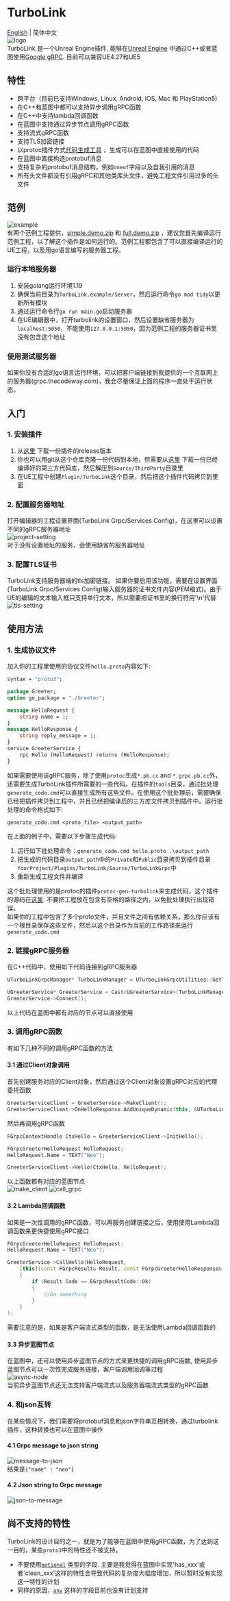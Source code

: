 # TurboLink
[English](README.md) | 简体中文  
![logo](https://github.com/thejinchao/turbolink/wiki/image/TurboLink.png)  
TurboLink 是一个Unreal Engine插件, 能够在[Unreal Engine](https://www.unrealengine.com/) 中通过C++或者蓝图使用[Google gRPC](https://grpc.io/). 目前可以兼容UE4.27和UE5

## 特性
* 跨平台（目前已支持Windows, Linux, Android, iOS, Mac 和 PlayStation5)
* 在C++和蓝图中都可以支持异步调用gRPC函数
* 在C++中支持lambda回调函数
* 在蓝图中支持通过异步节点调用gRPC函数
* 支持流式gRPC函数
* 支持TLS加密链接
* 以protoc插件方式[代码生成工具](https://github.com/thejinchao/protoc-gen-turbolink) ，生成可以在蓝图中直接使用的代码
* 在蓝图中直接构造protobuf消息
* 支持复杂的protobuf消息结构，例如`oneof`字段以及自我引用的消息
* 所有头文件都没有引用gRPC和其他类库头文件，避免工程文件引用过多的头文件

## 范例
![example](https://github.com/thejinchao/turbolink/wiki/image/turbolink_example.png)  
有两个范例工程提供，[simple.demo.zip](https://drive.google.com/file/d/1AIRoLgjQ_aQK6Hd2idXPuC3MjcXAShAL/view?usp=sharing) 和 [full.demo.zip](https://drive.google.com/file/d/1rXfleQwWvIawd_PrzPhtRP2aLQpdgUjT/view?usp=sharing) ，建议您首先编译运行范例工程，以了解这个插件是如何运行的。范例工程都包含了可以直接编译运行的UE工程，以及用go语言编写的服务器工程。
### 运行本地服务器
1. 安装golang运行环境1.19
2. 确保当前目录为`TurboLink.example/Server`，然后运行命令`go mod tidy`以更新所有模块
3. 通过运行命令行`go run main.go`启动服务器
4. 在UE编辑器中，打开turbolink的设置窗口，然后设置缺省服务器为`localhost:5050`，不能使用`127.0.0.1:5050`，因为范例工程的服务器证书里没有包含这个地址
### 使用测试服务器
如果你没有合适的go语言运行环境，可以把客户端链接到我提供的一个互联网上的服务器(grpc.thecodeway.com)，我会尽量保证上面的程序一直处于运行状态。

## 入门

### 1. 安装插件
1. 从[这里](https://github.com/thejinchao/turbolink/releases) 下载一份插件的release版本
2. 你也可以用git从这个仓库克隆一份代码到本地，但需要从[这里](https://github.com/thejinchao/turbolink-libraries/releases) 下载一份已经编译好的第三方代码库，然后解压到`Source/ThirdParty`目录里
3. 在UE工程中创建`Plugin/TurboLink`这个目录，然后把这个插件代码拷贝到里面

### 2. 配置服务器地址
打开编辑器的工程设置界面(TurboLink Grpc/Services Config)，在这里可以设置不同的gRPC服务器地址  
![project-setting](https://github.com/thejinchao/turbolink/wiki/image/project-config.png)  
对于没有设置地址的服务，会使用缺省的服务器地址

### 3. 配置TLS证书
TurboLink支持服务器端的tls加密链接。 如果你要启用该功能，需要在设置界面(TurboLink Grpc/Services Config)输入服务器的证书文件内容(PEM格式)。由于UE的编辑的文本输入框只支持单行文本，所以需要把证书里的换行符用'\n'代替  
![tls-setting](https://github.com/thejinchao/turbolink/wiki/image/tls-config.png)

## 使用方法

### 1. 生成协议文件
加入你的工程里使用的协议文件`hello.proto`内容如下:
```protobuf
syntax = "proto3";

package Greeter;
option go_package = "./Greeter";

message HelloRequest {
	string name = 1;
}
message HelloResponse {
	string reply_message = 1;
}
service GreeterService {
	rpc Hello (HelloRequest) returns (HelloResponse);
}
```
如果需要使用该gRPC服务，除了使用`protoc`生成`*.pb.cc` and `*.grpc.pb.cc`外，还需要生成TurboLink插件所需要的一些代码。在插件的`tools`目录，通过批处理`generate_code.cmd`可以直接生成所有这些文件。在使用这个批处理前，需要确保已经把插件拷贝到工程中，并且已经把编译后的三方库文件拷贝到插件中。运行批处理的命令格式如下:
```
generate_code.cmd <proto_file> <output_path>
```
在上面的例子中，需要以下步骤生成代码:
1. 运行如下批处理命令：`generate_code.cmd hello.proto .\output_path`
2. 把生成的代码目录`output_path`中的`Private`和`Public`目录拷贝到插件目录`YourProject/Plugins/TurboLink/Source/TurboLinkGrpc`中
3. 重新生成工程文件并编译

这个批处理使用的是protoc的插件`protoc-gen-turbolink`来生成代码，这个插件的源码在[这里](https://github.com/thejinchao/protoc-gen-turbolink). 不要把工程放在包含有空格的路径之内，以免批处理执行出现错误。  
如果你的工程中包含了多个proto文件，并且文件之间有依赖关系，那么你应该有一个根目录保存这些文件，然后以这个目录作为当前的工作路径来运行`generate_code.cmd`

### 2. 链接gRPC服务器
在C++代码中，使用如下代码连接到gRPC服务器
```cpp
UTurboLinkGrpcManager* TurboLinkManager = UTurboLinkGrpcUtilities::GetTurboLinkGrpcManager();

UGreeterService* GreeterService = Cast<UGreeterService>(TurboLinkManager->MakeService("GreeterService"));
GreeterService->Connect();
```
以上代码在蓝图中都有对应的节点可以直接使用

### 3. 调用gRPC函数
有如下几种不同的调用gRPC函数的方法

#### 3.1 通过Client对象调用
首先创建服务对应的Client对象，然后通过这个Client对象设置gRPC对应的代理委托函数
```cpp
GreeterServiceClient = GreeterService->MakeClient();
GreeterServiceClient->OnHelloResponse.AddUniqueDynamic(this, &UTurboLinkDemoCppTest::OnHelloResponse);
```
然后再调用gRPC函数
```cpp
FGrpcContextHandle CtxHello = GreeterServiceClient->InitHello();

FGrpcGreeterHelloRequest HelloRequest;
HelloRequest.Name = TEXT("Neo");

GreeterServiceClient->Hello(CtxHello, HelloRequest);
```
以上函数都有对应的蓝图节点  
![make_client](https://github.com/thejinchao/turbolink/wiki/image/make_client.png)
![call_grpc](https://github.com/thejinchao/turbolink/wiki/image/call_grpc.png)

#### 3.2 Lambda回调函数
如果是一次性调用的gRPC函数，可以再服务创建链接之后，使用使用Lambda回调函数来更快捷使用gRPC接口
```cpp
FGrpcGreeterHelloRequest HelloRequest;
HelloRequest.Name = TEXT("Neo");

GreeterService->CallHello(HelloRequest, 
    [this](const FGrpcResult& Result, const FGrpcGreeterHelloResponse& Response) 
    {
        if (Result.Code == EGrpcResultCode::Ok)
        {
            //Do something
        }
    }
);
```
需要注意的是，如果是客户端流式类型的函数，是无法使用Lambda回调函数的

#### 3.3 异步蓝图节点
在蓝图中，还可以使用异步蓝图节点的方式来更快捷的调用gRPC函数, 使用异步蓝图节点可以一次性完成服务链接，客户端调用回调等过程  
![async-node](https://github.com/thejinchao/turbolink/wiki/image/async-node.png)  
当前异步蓝图节点还无法支持客户端流式以及服务器端流式类型的gRPC函数

### 4. 和json互转
在某些情况下，我们需要将protobuf消息和json字符串互相转换，通过turbolink插件，这种转换也可以在蓝图中操作
#### 4.1 Grpc message to json string
![message-to-json](https://github.com/thejinchao/turbolink/wiki/image/message_to_json.png)  
结果是`{"name" : "neo"}`

#### 4.2 Json string to Grpc message
![json-to-message](https://github.com/thejinchao/turbolink/wiki/image/json_to_message.png)  


## 尚不支持的特性
TurboLink的设计目的之一，就是为了能够在蓝图中使用gRPC函数，为了达到这一目的，某些`proto3`中的特性还不被支持。
* 不要使用[`optional`](https://protobuf.dev/programming-guides/proto3/#specifying-field-rules) 类型的字段. 主要是我觉得在蓝图中实现'has_xxx'或者'clean_xxx'这样的特性会导致代码的复杂度大幅度增加，所以暂时没有实现这一特性的计划
* 同样的原因，[`any`](https://protobuf.dev/programming-guides/proto3/#any) 这样的字段目前也没有计划支持

